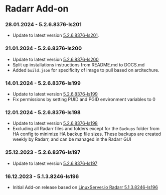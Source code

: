 # Radarr Add-on

### 28.01.2024 - 5.2.6.8376-ls201 
  - Update to latest version [5.2.6.8376-ls201](https://github.com/linuxserver/docker-radarr/releases/tag/5.2.6.8376-ls201).

### 21.01.2024 - 5.2.6.8376-ls200 
  - Update to latest version [5.2.6.8376-ls200](https://github.com/linuxserver/docker-radarr/releases/tag/5.2.6.8376-ls200)
  - Split up installations instructions from README.md to DOCS.md
  - Added `build.json` for specificity of image to pull based on arcitechure.

### 14.01.2024 - 5.2.6.8376-ls199
  - Update to latest version [5.2.6.8376-ls199](https://github.com/linuxserver/docker-radarr/releases/tag/5.2.6.8376-ls199)
  - Fix permissions by setting PUID and PGID environment variables to 0

### 12.01.2024 - 5.2.6.8376-ls198
  - Update to latest version [5.2.6.8376-ls198](https://github.com/linuxserver/docker-radarr/releases/tag/5.2.6.8376-ls198)
  - Excluding all Radarr files and folders except for the `Backups` folder from HA config to minimize HA backup file sizes. These backups are created weekly by Radarr, and can be managed in the Radarr GUI

### 25.12.2023 - 5.2.6.8376-ls197
  - Update to latest version [5.2.6.8376-ls197](https://github.com/linuxserver/docker-radarr/releases/tag/5.2.6.8376-ls197)

### 16.12.2023 - 5.1.3.8246-ls196
  - Initial Add-on release based on [LinuxServer.io Radarr 5.1.3.8246-ls196](https://github.com/linuxserver/docker-radarr/releases/tag/5.1.3.8246-ls196)
